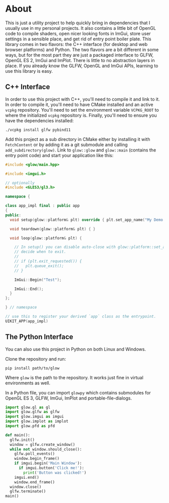 About
=====

This is just a utility project to help quickly bring in dependencies that I usually use in my personal projects.
It also contains a little bit of OpenGL code to compile shaders, open nicer looking fonts in ImGui, store user settings in a sensible place, and get rid of entry point boiler plate.
This library comes in two flavors: the C++ interface (for desktop and web browser platforms) and Python.
The two flavors are a bit different in some ways, but for the most part they are just a packaged interface to GLFW, OpenGL ES 2, ImGui and ImPlot.
There is little to no abstraction layers in place. If you already know the GLFW, OpenGL and ImGui APIs, learning to use this library is easy.

## C++ Interface

In order to use this project with C++, you'll need to compile it and link to it.
In order to compile it, you'll need to have CMake installed and an active `vcpkg` repository.
You'll need to set the environment variable `VCPKG_ROOT` to where the initialized `vcpkg` repository is.
Finally, you'll need to ensure you have the dependencies installed:

```
./vcpkg install glfw pybind11
```

Add this project as a sub directory in CMake either by installing it with `FetchContent` or by adding it as a git submodule and calling `add_subdirectory(glow)`.
Link to `glow::glow` and `glow::main` (contains the entry point code) and start your application like this:

```cxx
#include <glow/main.hpp>

#include <imgui.h>

// optionally
#include <GLES3/gl3.h>

namespace {

class app_impl final : public app
{
public:
  void setup(glow::platform& plt) override { plt.set_app_name("My Demo App"); }

  void teardown(glow::platform& plt) { }

  void loop(glow::platform& plt) {

    // In setup() you can disable auto-close with glow::platform::set_auto_close_enabled and allow the application to
    // decide when to exit.
    //
    // if (plt.exit_requested()) {
    //   plt.queue_exit();
    // }

    ImGui::Begin("Test");

    ImGui::End();
  }
};

} // namespace

// use this to register your derived `app` class as the entrypoint.
UIKIT_APP(app_impl)
```

## The Python Interface

You can also use this project in Python on both Linux and Windows.

Clone the repository and run:

```
pip install path/to/glow
```

Where `glow` is the path to the repository.
It works just fine in virtual environments as well.

In a Python file, you can import `glowpy` which contains submodules for OpenGL ES 3, GLFW, ImGui, ImPlot and portable-file-dialogs.

```python
import glow.gl as gl
import glow.glfw as glfw
import glow.imgui as imgui
import glow.implot as implot
import glow.pfd as pfd

def main():
  glfw.init()
  window = glfw.create_window()
  while not window.should_close():
    glfw.poll_events()
    window.begin_frame()
    if imgui.begin('Main Window'):
      if imgui.button('Click me!'):
        print('Button was clicked!')
    imgui.end()
    window.end_frame()
  window.close()
  glfw.terminate()
main()
```
